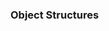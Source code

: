 <link rel="stylesheet" href="{{baseUrl}}/css/textbook.css">

<div class="website-content">

### Object Structures

<div id="main">

<include src="./introduction/topicPanel.md" />

</div>
</div>
